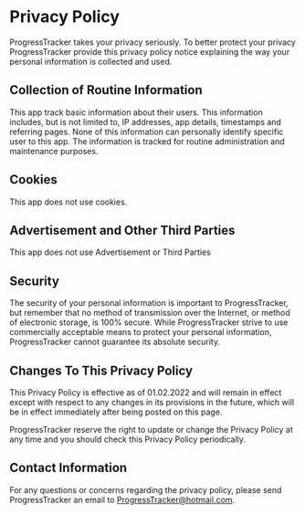 # Privacy Policy

ProgressTracker takes your privacy seriously. To better protect your privacy ProgressTracker provide this privacy policy notice explaining the way your personal information is collected and used.


## Collection of Routine Information

This app track basic information about their users. This information includes, but is not limited to, IP addresses, app details, timestamps and referring pages. None of this information can personally identify specific user to this app. The information is tracked for routine administration and maintenance purposes.


## Cookies

This app does not use cookies. 

## Advertisement and Other Third Parties

This app does not use Advertisement or Third Parties


## Security

The security of your personal information is important to ProgressTracker, but remember that no method of transmission over the Internet, or method of electronic storage, is 100% secure. While ProgressTracker strive to use commercially acceptable means to protect your personal information, ProgressTracker cannot guarantee its absolute security.


## Changes To This Privacy Policy

This Privacy Policy is effective as of 01.02.2022 and will remain in effect except with respect to any changes in its provisions in the future, which will be in effect immediately after being posted on this page.

ProgressTracker reserve the right to update or change the Privacy Policy at any time and you should check this Privacy Policy periodically. 


## Contact Information

For any questions or concerns regarding the privacy policy, please send ProgressTracker an email to ProgressTracker@hotmail.com.
